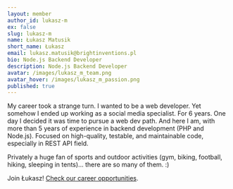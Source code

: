 ```yaml
---
layout: member
author_id: lukasz-m
ex: false
slug: lukasz-m
name: Łukasz Matusik
short_name: Łukasz
email: lukasz.matusik@brightinventions.pl
bio: Node.js Backend Developer
description: Node.js Backend Developer
avatar: /images/lukasz_m_team.png
avatar_hover: /images/lukasz_m_passion.png
published: true
---
```

My career took a strange turn. I wanted to be a web developer. Yet somehow I ended up working as a social media specialist. For 6 years. One day I decided it was time to pursue a web dev path. And here I am, with more than 5 years of experience in backend development (PHP and Node.js). Focused on high-quality, testable, and maintainable code, especially in REST API field. 

Privately a huge fan of sports and outdoor activities (gym, biking, football, hiking, sleeping in tents)... there are so many of them. :)

Join Łukasz! [Check our career opportunities](/career).